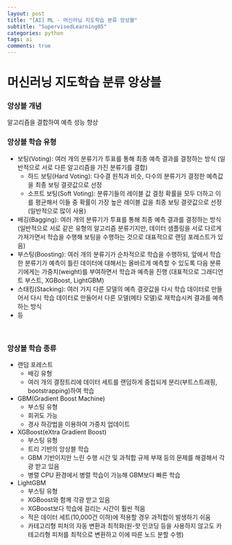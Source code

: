 ```yaml
---
layout: post
title: "[AI] ML - 머신러닝 지도학습 분류 앙상블"
subtitle: "SupervisedLearning05"
categories: python
tags: ai
comments: true
---
```

# 머신러닝 지도학습 분류 앙상블

### 앙상블 개념

알고리즘을 결합하여 예측 성능 향상

### 앙상블 학습 유형

- 보팅(Voting): 여러 개의 분류기가 투표를 통해 최종 예측 결과를 결정하는 방식 (일반적으로 서로 다른 알고리즘을 가진 분류기를 결합)
    - 하드 보팅(Hard Voting): 다수결 원칙과 비슷, 다수의 분류기가 결정한 예측값을 최종 보팅 결괏값으로 선정
    - 소프트 보팅(Soft Voting): 분류기들의 레이블 값 결정 확률을 모두 더하고 이를 평균해서 이들 중 확률이 가장 높은 레이블 값을 최종 보팅 결괏값으로 선정 (일반적으로 많이 사용)
- 배깅(Bagging): 여러 개의 분류기가 투표를 통해 최종 예측 결과를 결정하는 방식 (일반적으로 서로 같은 유형의 알고리즘 분류기지만, 데이터 샘플링을 서로 다르게 가져가면서 학습을 수행해 보팅을 수행하는 것으로 대표적으로 랜덤 포레스트가 있음)
- 부스팅(Boosting): 여러 개의 분류기가 순차적으로 학습을 수행하되, 앞에서 학습한 분류기가 예측이 틀린 데이터에 대해서는 올바르게 예측할 수 있도록 다음 분류기에게는 가중치(weight)를 부여하면서 학습과 예측을 진행 (대표적으로 그래디언트 부스트, XGBoost, LightGBM)
- 스태킹(Stacking): 여러 가지 다른 모델의 예측 결괏값을 다시 학습 데이터로 만들어서 다시 학습 데이터로 만들어서 다른 모델(메타 모델)로 재학습시켜 결과를 예측하는 방식
- 등

<br>

### 앙상블 학습 종류
- 랜덤 포레스트
    - 배깅 유형
    - 여러 개의 결정트리에 데이터 세트를 랜덤하게 중첩되게 분리(부트스트래핑, bootstrapping)하여 학습
- GBM(Gradient Boost Machine)
    - 부스팅 유형
    - 회귀도 가능
    - 경사 하강법을 이용하여 가중치 업데이트
- XGBoost(eXtra Gradient Boost)
    - 부스팅 유형
    - 트리 기반의 앙상블 학습
    - GBM 기반이지만 느린 수행 시간 및 과적합 규제 부재 등의 문제를 해결해서 각광 받고 있음
    - 병렬 CPU 환경에서 병렬 학습이 가능해 GBM보다 빠른 학습
- LightGBM
    - 부스팅 유형
    - XGBoost와 함께 각광 받고 있음
    - XGBoost보다 학습에 걸리는 시간이 훨씬 적음
    - 적은 데이터 세트(10,000건 이하)에 적용할 경우 과적합이 발생하기 쉬움
    - 카테고리형 피처의 자동 변환과 최적화(원-핫 인코딩 등을 사용하지 않고도 카테고리형 피처를 최적으로 변환하고 이에 따른 노드 분할 수행)